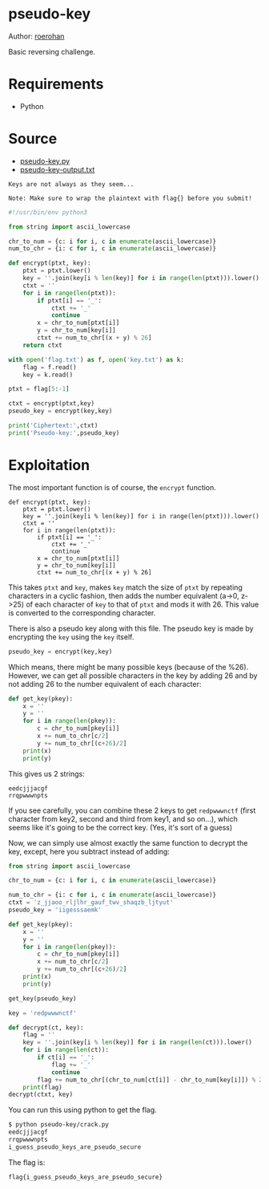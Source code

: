 # pseudo-key

Author: [roerohan](https://github.com/roerohan)

Basic reversing challenge.

# Requirements

- Python

# Source

- [pseudo-key.py](./pseudo-key.py)
- [pseudo-key-output.txt](./pseudo-key-output.txt)

```
Keys are not always as they seem...

Note: Make sure to wrap the plaintext with flag{} before you submit!
```

```python
#!/usr/bin/env python3

from string import ascii_lowercase

chr_to_num = {c: i for i, c in enumerate(ascii_lowercase)}
num_to_chr = {i: c for i, c in enumerate(ascii_lowercase)}

def encrypt(ptxt, key):
    ptxt = ptxt.lower()
    key = ''.join(key[i % len(key)] for i in range(len(ptxt))).lower()
    ctxt = ''
    for i in range(len(ptxt)):
        if ptxt[i] == '_':
            ctxt += '_'
            continue
        x = chr_to_num[ptxt[i]]
        y = chr_to_num[key[i]]
        ctxt += num_to_chr[(x + y) % 26]
    return ctxt

with open('flag.txt') as f, open('key.txt') as k:
    flag = f.read()
    key = k.read()

ptxt = flag[5:-1]

ctxt = encrypt(ptxt,key)
pseudo_key = encrypt(key,key)

print('Ciphertext:',ctxt)
print('Pseudo-key:',pseudo_key)

```

# Exploitation

The most important function is of course, the `encrypt` function.

```
def encrypt(ptxt, key):
    ptxt = ptxt.lower()
    key = ''.join(key[i % len(key)] for i in range(len(ptxt))).lower()
    ctxt = ''
    for i in range(len(ptxt)):
        if ptxt[i] == '_':
            ctxt += '_'
            continue
        x = chr_to_num[ptxt[i]]
        y = chr_to_num[key[i]]
        ctxt += num_to_chr[(x + y) % 26]
```

This takes `ptxt` and `key`, makes `key` match the size of `ptxt` by repeating characters in a cyclic fashion, then adds the number equivalent (a->0, z->25) of each character of `key` to that of `ptxt` and mods it with 26. This value is converted to the corresponding character.
<br />

There is also a pseudo key along with this file. The pseudo key is made by encrypting the `key` using the `key` itself. 

```python
pseudo_key = encrypt(key,key)
```

Which means, there might be many possible keys (because of the %26). However, we can get all possible characters in the key by adding 26 and by not adding 26 to the number equivalent of each character:

```python
def get_key(pkey):
    x = ''
    y = ''
    for i in range(len(pkey)):
        c = chr_to_num[pkey[i]]
        x += num_to_chr[c/2]
        y += num_to_chr[(c+26)/2]
    print(x)
    print(y)
```

This gives us 2 strings:

```
eedcjjjacgf
rrqpwwwnpts
```

If you see carefully, you can combine these 2 keys to get `redpwwwnctf` (first character from key2, second and third from key1, and so on...), which seems like it's going to be the correct key. (Yes, it's sort of a guess)

Now, we can simply use almost exactly the same function to decrypt the key, except, here you subtract instead of adding:

```python
from string import ascii_lowercase

chr_to_num = {c: i for i, c in enumerate(ascii_lowercase)}

num_to_chr = {i: c for i, c in enumerate(ascii_lowercase)}
ctxt = 'z_jjaoo_rljlhr_gauf_twv_shaqzb_ljtyut'
pseudo_key = 'iigesssaemk'

def get_key(pkey):
    x = ''
    y = ''
    for i in range(len(pkey)):
        c = chr_to_num[pkey[i]]
        x += num_to_chr[c/2]
        y += num_to_chr[(c+26)/2]
    print(x)
    print(y)

get_key(pseudo_key)

key = 'redpwwwnctf'

def decrypt(ct, key):
    flag = ''
    key = ''.join(key[i % len(key)] for i in range(len(ct))).lower()
    for i in range(len(ct)):
        if ct[i] == '_':
            flag += '_'
            continue
        flag += num_to_chr[(chr_to_num[ct[i]] - chr_to_num[key[i]]) % 26]
    print(flag)
decrypt(ctxt, key)
```

You can run this using python to get the flag.

```bash
$ python pseudo-key/crack.py 
eedcjjjacgf
rrqpwwwnpts
i_guess_pseudo_keys_are_pseudo_secure
```

The flag is:

```
flag{i_guess_pseudo_keys_are_pseudo_secure}
```